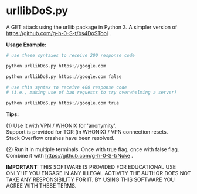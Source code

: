 # urllibDoS.py
A GET attack using the urllib package in Python 3. A simpler version of https://github.com/g-h-0-S-t/bs4DoSTool .

**Usage Example:** 
```python
# use these syntaxes to receive 200 response code

python urllibDoS.py https://google.com

python urllibDoS.py https://google.com false

# use this syntax to receive 400 response code
# (i.e., making use of bad requests to try overwhelming a server)

python urllibDoS.py https://google.com true
```
**Tips:**

(1) Use it with VPN / WHONIX for 'anonymity'.  
Support is provided for TOR (in WHONIX) / VPN connection resets.  
Stack Overflow crashes have been resolved.

(2) Run it in multiple terminals. Once with true flag, once with false flag. Combine it with https://github.com/g-h-0-S-t/Nuke .

**IMPORTANT:** THIS SOFTWARE IS PROVIDED FOR EDUCATIONAL USE ONLY! IF YOU ENGAGE IN ANY ILLEGAL ACTIVITY THE AUTHOR DOES NOT TAKE ANY RESPONSIBILITY FOR IT. BY USING THIS SOFTWARE YOU AGREE WITH THESE TERMS.
